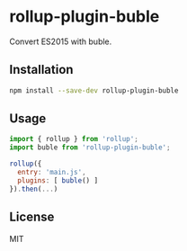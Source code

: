 # rollup-plugin-buble

Convert ES2015 with buble.


## Installation

```bash
npm install --save-dev rollup-plugin-buble
```


## Usage

```js
import { rollup } from 'rollup';
import buble from 'rollup-plugin-buble';

rollup({
  entry: 'main.js',
  plugins: [ buble() ]
}).then(...)
```

## License

MIT
